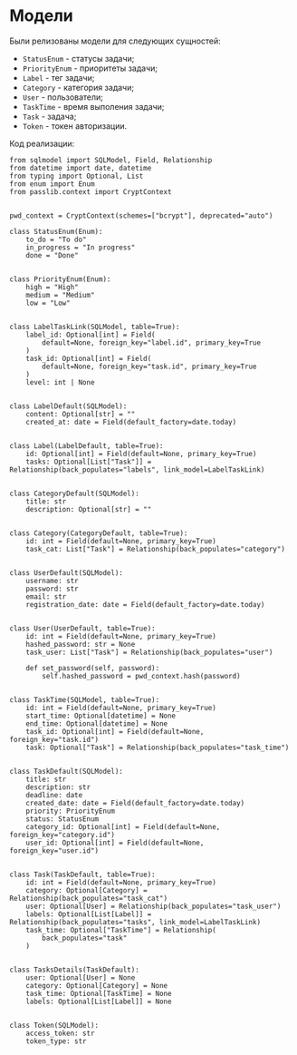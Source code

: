 # Модели

Были релизованы модели для следующих сущностей:

* `StatusEnum` - статусы задачи;
* `PriorityEnum` - приоритеты задачи;
* `Label` - тег задачи;
* `Category` - категория задачи;
* `User` - пользователи;
* `TaskTime` - время выполения задачи;
* `Task` - задача;
* `Token` - токен авторизации.

Код реализации:

    from sqlmodel import SQLModel, Field, Relationship
    from datetime import date, datetime
    from typing import Optional, List
    from enum import Enum
    from passlib.context import CryptContext
    
    
    pwd_context = CryptContext(schemes=["bcrypt"], deprecated="auto")
    
    class StatusEnum(Enum):
        to_do = "To do"
        in_progress = "In progress"
        done = "Done"
    
    
    class PriorityEnum(Enum):
        high = "High"
        medium = "Medium"
        low = "Low"
    
    
    class LabelTaskLink(SQLModel, table=True):
        label_id: Optional[int] = Field(
            default=None, foreign_key="label.id", primary_key=True
        )
        task_id: Optional[int] = Field(
            default=None, foreign_key="task.id", primary_key=True
        )
        level: int | None
    
    
    class LabelDefault(SQLModel):
        content: Optional[str] = ""
        created_at: date = Field(default_factory=date.today)
    
    
    class Label(LabelDefault, table=True):
        id: Optional[int] = Field(default=None, primary_key=True)
        tasks: Optional[List["Task"]] = Relationship(back_populates="labels", link_model=LabelTaskLink)
    
    
    class CategoryDefault(SQLModel):
        title: str
        description: Optional[str] = ""
    
    
    class Category(CategoryDefault, table=True):
        id: int = Field(default=None, primary_key=True)
        task_cat: List["Task"] = Relationship(back_populates="category")
    
    
    class UserDefault(SQLModel):
        username: str
        password: str
        email: str
        registration_date: date = Field(default_factory=date.today)
    
    
    class User(UserDefault, table=True):
        id: int = Field(default=None, primary_key=True)
        hashed_password: str = None
        task_user: List["Task"] = Relationship(back_populates="user")
    
        def set_password(self, password):
            self.hashed_password = pwd_context.hash(password)
    
    
    class TaskTime(SQLModel, table=True):
        id: int = Field(default=None, primary_key=True)
        start_time: Optional[datetime] = None
        end_time: Optional[datetime] = None
        task_id: Optional[int] = Field(default=None, foreign_key="task.id")
        task: Optional["Task"] = Relationship(back_populates="task_time")
    
    
    class TaskDefault(SQLModel):
        title: str
        description: str
        deadline: date
        created_date: date = Field(default_factory=date.today)
        priority: PriorityEnum
        status: StatusEnum
        category_id: Optional[int] = Field(default=None, foreign_key="category.id")
        user_id: Optional[int] = Field(default=None, foreign_key="user.id")
    
    
    class Task(TaskDefault, table=True):
        id: int = Field(default=None, primary_key=True)
        category: Optional[Category] = Relationship(back_populates="task_cat")
        user: Optional[User] = Relationship(back_populates="task_user")
        labels: Optional[List[Label]] = Relationship(back_populates="tasks", link_model=LabelTaskLink)
        task_time: Optional["TaskTime"] = Relationship(
            back_populates="task"
        )
    
    
    class TasksDetails(TaskDefault):
        user: Optional[User] = None
        category: Optional[Category] = None
        task_time: Optional[TaskTime] = None
        labels: Optional[List[Label]] = None
    
    
    class Token(SQLModel):
        access_token: str
        token_type: str

